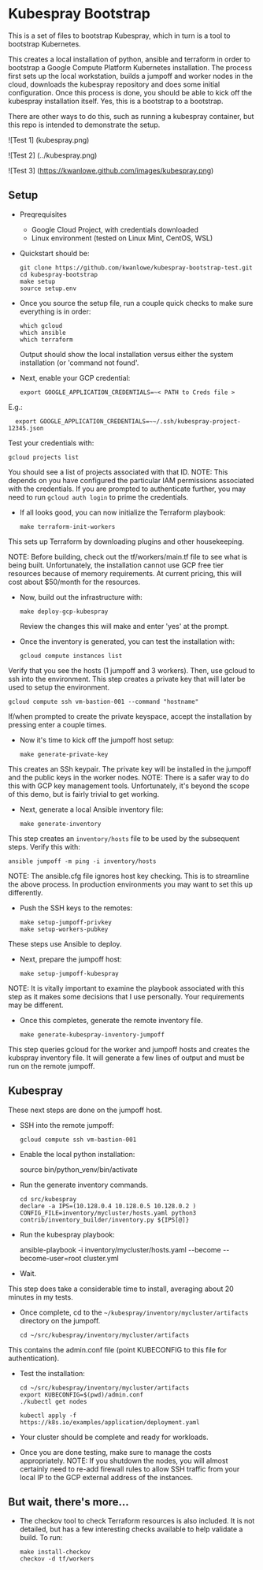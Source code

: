 # Kubespray Bootstrap

This is a set of files to bootstrap Kubespray, which in turn is a tool to bootstrap Kubernetes.

This creates a local installation of python, ansible and terraform in order to bootstrap a 
Google Compute Platform Kubernetes installation. The process first sets up the local workstation,
builds a jumpoff and worker nodes in the cloud, downloads the kubespray repository and does some
initial configuration. Once this process is done, you should be able to kick off the kubespray 
installation itself. Yes, this is a bootstrap to a bootstrap.

There are other ways to do this, such as running a kubespray container, but this repo is intended
to demonstrate the setup.

![Test 1] (kubespray.png)

![Test 2] (../kubespray.png)

![Test 3] (https://kwanlowe.github.com/images/kubespray.png)


## Setup

* Preqrequisites

  * Google Cloud Project, with credentials downloaded
  * Linux environment (tested on Linux Mint, CentOS, WSL)


* Quickstart should be:

      git clone https://github.com/kwanlowe/kubespray-bootstrap-test.git
      cd kubespray-bootstrap
      make setup
      source setup.env

* Once you source the setup file, run a couple quick checks to make sure everything is in order:

      which gcloud
      which ansible
      which terraform

  Output should show the local installation versus either the system installation (or 'command not found'.

* Next, enable your GCP credential:

      export GOOGLE_APPLICATION_CREDENTIALS=~< PATH to Creds file >

E.g.:

      export GOOGLE_APPLICATION_CREDENTIALS=~~/.ssh/kubespray-project-12345.json

Test your credentials with:

    gcloud projects list

You should see a list of projects associated with that ID. NOTE: This depends on you have configured
the particular IAM permissions associated with the credentials. If you are prompted to authenticate 
further, you may need to run ```gcloud auth login``` to prime the credentials.

* If all looks good, you can now initialize the Terraform playbook:

      make terraform-init-workers

This sets up Terraform by downloading plugins and other housekeeping. 

NOTE: Before building, check out the tf/workers/main.tf file to see what is being built. Unfortunately,
the installation cannot use GCP free tier resources because of memory requirements. At current pricing, 
this will cost about $50/month for the resources. 

* Now, build out the infrastructure with:

      make deploy-gcp-kubespray

  Review the changes this will make and enter 'yes' at the prompt.

* Once the inventory is generated, you can test the installation with:

      gcloud compute instances list

Verify that you see the hosts (1 jumpoff and 3 workers). Then, use gcloud to ssh into the environment.
This step creates a private key that will later be used to setup the environment.

    gcloud compute ssh vm-bastion-001 --command "hostname"

If/when prompted to create the private keyspace, accept the installation by pressing enter a couple times.

* Now it's time to kick off the jumpoff host setup:

      make generate-private-key

This creates an SSh keypair. The private key will be installed in the jumpoff and the public keys in the worker
nodes.  NOTE: There is a safer way to do this with GCP key management tools. Unfortunately, it's beyond the 
scope of this demo, but is fairly trivial to get working. 

* Next, generate a local Ansible inventory file:

      make generate-inventory

This step creates an ```inventory/hosts``` file to be used by the subsequent steps.  Verify this with:

    ansible jumpoff -m ping -i inventory/hosts

NOTE: The ansible.cfg file ignores host key checking. This is to streamline the above process. In production
environments you may want to set this up differently.


* Push the SSH keys to the remotes:

      make setup-jumpoff-privkey
      make setup-workers-pubkey

These steps use Ansible to deploy. 

* Next, prepare the jumpoff host:

      make setup-jumpoff-kubespray

NOTE: It is vitally important to examine the playbook associated with this step as it makes some decisions
that I use personally. Your requirements may be different.

* Once this completes, generate the remote inventory file. 

      make generate-kubespray-inventory-jumpoff

This step queries gcloud for the worker and jumpoff hosts and creates the kubspray inventory file.
It will generate a few lines of output and must be run on the remote jumpoff. 

## Kubespray 

These next steps are done on the jumpoff host. 

* SSH into the remote jumpoff:

      gcloud compute ssh vm-bastion-001

* Enable the local python installation:

    source bin/python_venv/bin/activate


* Run the generate inventory commands.

      cd src/kubespray
      declare -a IPS=(10.128.0.4 10.128.0.5 10.128.0.2 )
      CONFIG_FILE=inventory/mycluster/hosts.yaml python3 contrib/inventory_builder/inventory.py ${IPS[@]}

* Run the kubespray playbook:

    ansible-playbook -i inventory/mycluster/hosts.yaml  --become --become-user=root cluster.yml

* Wait.

This step does take a considerable time to install, averaging about 20 minutes in my tests.

* Once complete, cd to the ```~/kubespray/inventory/mycluster/artifacts``` directory on the jumpoff.

      cd ~/src/kubespray/inventory/mycluster/artifacts

This contains the admin.conf file (point KUBECONFIG to this file for authentication).

* Test the installation:

      cd ~/src/kubespray/inventory/mycluster/artifacts
      export KUBECONFIG=$(pwd)/admin.conf
      ./kubectl get nodes

      kubectl apply -f https://k8s.io/examples/application/deployment.yaml


* Your cluster should be complete and ready for workloads.


* Once you are done testing, make sure to manage the costs appropriately. 
NOTE: If you shutdown the nodes, you will almost certainly need to re-add 
firewall rules to allow SSH traffic from your local IP to the GCP external
address of the instances.

## But wait, there's more...

* The checkov tool to check Terraform resources is also included. It is not
detailed, but has a few interesting checks available to help validate a 
build. To run:

      make install-checkov
      checkov -d tf/workers


